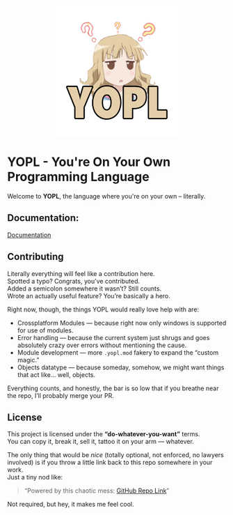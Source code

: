 <p align="center">
<img src="docs/icon.png" width="300" alt="YOPL Icon">
</p>

# YOPL - You're On Your Own Programming Language
Welcome to **YOPL**, the language where you're on your own – literally.

## Documentation:
[Documentation](https://kishmat.github.io/yopl)

## Contributing
Literally everything will feel like a contribution here.  \
Spotted a typo? Congrats, you’ve contributed.  \
Added a semicolon somewhere it wasn’t? Still counts.  \
Wrote an actually useful feature? You’re basically a hero.  

Right now, though, the things YOPL would really love help with are:  
- Crossplatform Modules — because right now only windows is supported for use of modules.
- Error handling — because the current system just shrugs and goes absolutely crazy over errors without mentioning the cause.  
- Module development — more `.yopl.mod` fakery to expand the “custom magic.”  
- Objects datatype — because someday, somehow, we might want things that act like… well, objects.  

Everything counts, and honestly, the bar is so low that if you breathe near the repo, I’ll probably merge your PR.

## License
This project is licensed under the **“do-whatever-you-want”** terms.  
You can copy it, break it, sell it, tattoo it on your arm — whatever.  

The only thing that would be *nice* (totally optional, not enforced, no lawyers involved) is if you throw a little link back to this repo somewhere in your work.  
Just a tiny nod like:  
> “Powered by this chaotic mess: [GitHub Repo Link](https://github.com/Kishmat/yopl)”  

Not required, but hey, it makes me feel cool.  
